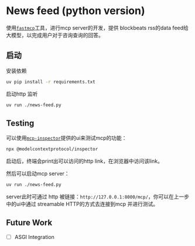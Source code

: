 # News feed (python version)

使用[`fastmcp`](https://gofastmcp.com/getting-started/quickstart)工具，进行mcp server的开发，提供 blockbeats rss的data feed给大模型，以完成用户对于咨询查询的回答。

## 启动

安装依赖

``` bash
uv pip install -r requirements.txt 
```

启动http 监听

```bash
uv run ./news-feed.py
```

## Testing

可以使用[`mcp-inspector`](https://github.com/modelcontextprotocol/inspector)提供的ui来测试mcp的功能：

```bash
npx @modelcontextprotocol/inspector
```

启动后，终端会print出可以访问的http link，在浏览器中访问该link。

然后可以启动mcp server：

```bash
uv run ./news-feed.py
```

server此时可通过 http 被链接：`http://127.0.0.1:8000/mcp/`，你可以在上一步中的ui中通过 streamable HTTP的方式去连接到mcp 并进行测试。

## Future Work

- [ ] ASGI Integration